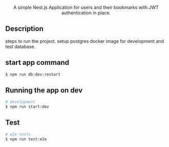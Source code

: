 
  <p align="center">A simple Nest.js Application for users and their bookmarks with JWT authentication in place.</p>
    <p align="center">

## Description

steps to run the project.
setup postgres docker image for development and test database.

## start app command

```bash
$ npm run db:dev:restart
```

## Running the app on dev

```bash
# development
$ npm run start:dev
```

## Test

```bash
# e2e tests
$ npm run test:e2e
```

